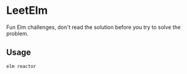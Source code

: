 # LeetElm

Fun Elm challenges, don't read the solution before you try to solve the problem.

## Usage

```bash
elm reactor
```
